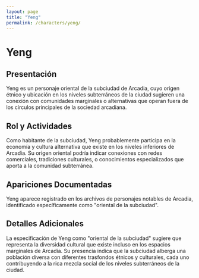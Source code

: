 ```yaml
---
layout: page
title: "Yeng"
permalink: /characters/yeng/
---
```


# Yeng

## Presentación
Yeng es un personaje oriental de la subciudad de Arcadia, cuyo origen étnico y ubicación en los niveles subterráneos de la ciudad sugieren una conexión con comunidades marginales o alternativas que operan fuera de los círculos principales de la sociedad arcadiana.

## Rol y Actividades
Como habitante de la subciudad, Yeng probablemente participa en la economía y cultura alternativa que existe en los niveles inferiores de Arcadia. Su origen oriental podría indicar conexiones con redes comerciales, tradiciones culturales, o conocimientos especializados que aporta a la comunidad subterránea.

## Apariciones Documentadas
Yeng aparece registrado en los archivos de personajes notables de Arcadia, identificado específicamente como "oriental de la subciudad".

## Detalles Adicionales
La especificación de Yeng como "oriental de la subciudad" sugiere que representa la diversidad cultural que existe incluso en los espacios marginales de Arcadia. Su presencia indica que la subciudad alberga una población diversa con diferentes trasfondos étnicos y culturales, cada uno contribuyendo a la rica mezcla social de los niveles subterráneos de la ciudad.